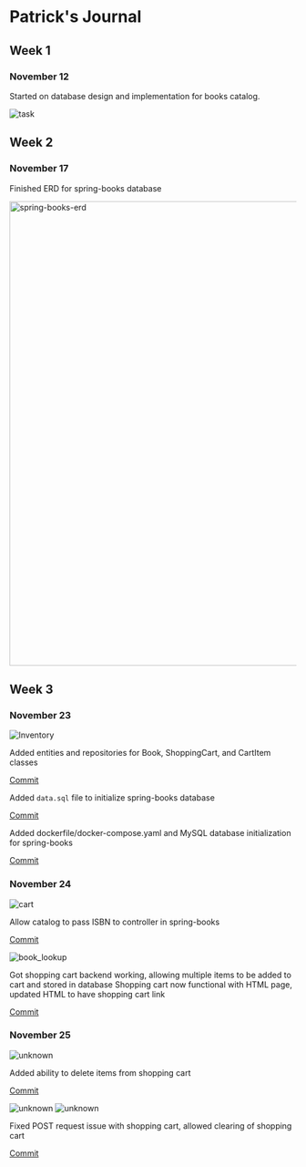 # Patrick's Journal

## Week 1

### November 12

Started on database design and implementation for books catalog.

![task](https://user-images.githubusercontent.com/34024255/142553904-f3cb07b3-b2df-4c99-a5d3-9ab2c9bbca91.png)


## Week 2

### November 17

Finished ERD for spring-books database

<img width="815" alt="spring-books-erd" src="https://user-images.githubusercontent.com/34024255/142553987-f475f84a-4a20-4dfa-b406-69eb1b1cf663.png">

## Week 3

### November 23
![Inventory](https://user-images.githubusercontent.com/34024255/143806110-cf54f3e2-6498-43fd-93fe-ea29b7f4727b.png)

Added entities and repositories for Book, ShoppingCart, and CartItem classes

[Commit](https://github.com/nguyensjsu/fa21-172-dmg/commit/bd26593bed39d332dae21c2153a62d209b3e3f2d)

Added `data.sql` file to initialize spring-books database

[Commit](https://github.com/nguyensjsu/fa21-172-dmg/commit/cf4a9b10e9271c33cb93b733551e464b8501ad70)

Added dockerfile/docker-compose.yaml and MySQL database initialization for spring-books

[Commit](https://github.com/nguyensjsu/fa21-172-dmg/commit/2fe5c9793fb43d9c5fad81c92f92a3e4183da244)

### November 24
![cart](https://user-images.githubusercontent.com/34024255/143806404-c9f5aadb-6ed0-4ff7-be13-eb9aa5ab4c9e.png)

Allow catalog to pass ISBN to controller in spring-books

[Commit](https://github.com/nguyensjsu/fa21-172-dmg/commit/c2a9accb0b55e0372003530fb5d531af8cb4542c)

![book_lookup](https://user-images.githubusercontent.com/34024255/143806727-e1d417eb-532c-4c79-997e-0d0976e248c9.png)


Got shopping cart backend working, allowing multiple items to be added to cart and stored in database
Shopping cart now functional with HTML page, updated HTML to have shopping cart link

[Commit](https://github.com/nguyensjsu/fa21-172-dmg/commit/6b4119103c0a6c892e2c92f204cd314f979f9cad)

### November 25
![unknown](https://user-images.githubusercontent.com/34024255/143996251-a6cfe44f-77ce-4750-9b9a-4f37e605e744.png)

Added ability to delete items from shopping cart 

[Commit](https://github.com/nguyensjsu/fa21-172-dmg/commit/e82560e74830ca0f6aa41a53294637989e51aec6)

![unknown](https://user-images.githubusercontent.com/34024255/143997169-22d9eedd-87e6-4d76-8eec-57fb08f36d9c.png)
![unknown](https://user-images.githubusercontent.com/34024255/143997180-e2f48d3c-8e90-4769-989f-748809e484c9.png)

Fixed POST request issue with shopping cart, allowed clearing of shopping cart

[Commit](https://github.com/nguyensjsu/fa21-172-dmg/commit/e62c96deef9f6568e9357fa81d09833332ec9163) 




